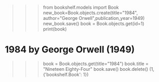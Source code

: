>>> from bookshelf.models import Book
>>> new_book=Book.objects.create(title="1984", author="George Orwell",publication_year=1949)        
>>> new_book.save()
>>> book = Book.objects.get(id=1)
>>> print(book)
# 1984 by George Orwell (1949)
>>> book = Book.objects.get(title="1984") 
>>> book.title = "Nineteen Eighty-Four" 
>>> book.save()
>>> book.delete()
(1, {'bookshelf.Book': 1})
>>>